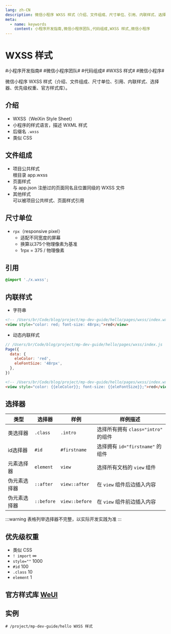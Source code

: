 ```yaml
---
lang: zh-CN
description: 微信小程序 WXSS 样式（介绍、文件组成、尺寸单位、引用、内联样式、选择器、优先级权重、官方样式库）。
meta:
  - name: keywords
    content: 小程序开发指南,微信小程序团队,代码组成,WXSS 样式,微信小程序
---
```


# WXSS 样式

\#小程序开发指南#
\#微信小程序团队#
\#代码组成#
\#WXSS 样式#
\#微信小程序#

微信小程序 WXSS 样式（介绍、文件组成、尺寸单位、引用、内联样式、选择器、优先级权重、官方样式库）。

## 介绍

* WXSS（WeiXin Style Sheet）
* 小程序的样式语言，描述 WXML 样式
* 后缀名 `.wxss`
* 类似 CSS

## 文件组成

* 项目公共样式  
  根目录 app.wxss
* 页面样式   
  与 app.json 注册过的页面同名且位置同级的 WXSS 文件
* 其他样式  
  可以被项目公共样式、页面样式引用

## 尺寸单位

* `rpx`（responsive pixel）
  * 适配不同宽度的屏幕
  * 换算以375个物理像素为基准
  * 1rpx = 375 / 物理像素

## 引用

```css
@import './x.wxss';
```

## 内联样式

* 字符串

```html
<!-- /Users/br/Code/blog/project/mp-dev-guide/hello/pages/wxss/index.wxml -->
<view style="color: red; font-size: 48rpx;">red</view>
```

* 动态内联样式

```js
// /Users/br/Code/blog/project/mp-dev-guide/hello/pages/wxss/index.js
Page({
  data: {
    eleColor: 'red',
    eleFontSize: '48rpx',
  },
})
```

```html
<!-- /Users/br/Code/blog/project/mp-dev-guide/hello/pages/wxss/index.wxml -->
<view style="color: {{eleColor}}; font-size: {{eleFontSize}};">red</view>
```

## 选择器

| 类型        | 选择器     | 样例             | 样例描述                          |
| ---------- | ---------- | -------------- | --------------------------------- |
| 类选择器    | `.class`   | `.intro`        | 选择所有拥有 `class="intro"` 的组件 |
| id选择器    | `#id`      | `#firstname`    | 选择拥有 `id="firstname"` 的组件   |
| 元素选择器   | `element`  | `view`         | 选择所有文档的 `view` 组件          |
| 伪元素选择器 | `::after`  | `view::after`   | 在 `view` 组件后边插入内容          |
| 伪元素选择器 | `::before` | `view::before`  | 在 `view` 组件前边插入内容          |

:::warning
表格列举选择器不完整，以实际开发实践为准
:::

## 优先级权重

* 类似 CSS
* `! import` ∞
* `style=""` 1000
* `#id` 100
* `.class` 10
* `element` 1

## 官方样式库 [WeUI](https://github.com/Tencent/weui-wxss)

## 实例

```shell
# /project/mp-dev-guide/hello WXSS 样式
```
